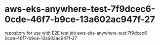# aws-eks-anywhere-test-7f9dcec6-0cde-46f7-b9ce-13a602ac947f-27
repository for use with E2E test job aws-eks-anywhere-test:7f9dcec6-0cde-46f7-b9ce-13a602ac947f-27

